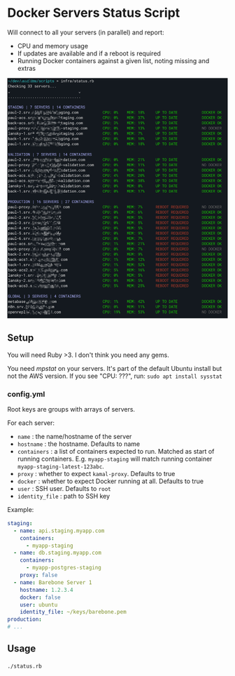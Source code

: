 # Docker Servers Status Script

Will connect to all your servers (in parallel) and report:

- CPU and memory usage
- If updates are available and if a reboot is required
- Running Docker containers against a given list, noting missing and extras

![Screenshot](screenshot.png)

## Setup

You will need Ruby >3. I don't think you need any gems.

You need _mpstat_ on your servers. It's part of the default Ubuntu install but not the AWS version. If you see "CPU: ???", run: `sudo apt install sysstat`

### config.yml

Root keys are groups with arrays of servers.

For each server:

- `name` : the name/hostname of the server
- `hostname` : the hostname. Defaults to name
- `containers` : a list of containers expected to run. Matched as start of running containers. E.g. `myapp-staging` will match running container `myapp-staging-latest-123abc`.
- `proxy` : whether to expect `kamal-proxy`. Defaults to true
- `docker` : whether to expect Docker running at all. Defaults to true
- `user` : SSH user. Defaults to `root`
- `identity_file` : path to SSH key

Example:

```yaml
staging:
  - name: api.staging.myapp.com
    containers:
      - myapp-staging
  - name: db.staging.myapp.com
    containers:
      - myapp-postgres-staging
    proxy: false
  - name: Barebone Server 1
    hostname: 1.2.3.4
    docker: false
    user: ubuntu
    identity_file: ~/keys/barebone.pem
production:
# ...
```

## Usage

`./status.rb`
